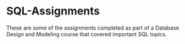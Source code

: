 # SQL-Assignments
These are some of the assignments completed as part of a Database Design and Modeling course that covered important SQL topics.   
